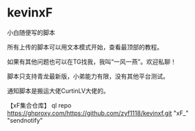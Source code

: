 # kevinxF
小白随便写的脚本


所有上传的脚本可以用文本模式开始，查看最顶部的教程。

如果有其他问题也可以在TG找我，我叫“一风一燕”。欢迎私聊！

脚本只支持青龙最新版，小弟能力有限，没有其他平台测试。

通知脚本是搬运大佬CurtinLV大佬的。


【xF集合仓库】 ql repo https://ghproxy.com/https://github.com/zyf1118/kevinxf.git "xF_" "sendnotify"
